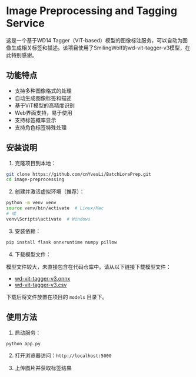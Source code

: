 # Image Preprocessing and Tagging Service

这是一个基于WD14 Tagger（ViT-based）模型的图像标注服务，可以自动为图像生成相关标签和描述。该项目使用了SmilingWolf的wd-vit-tagger-v3模型，在此特别感谢。

## 功能特点

- 支持多种图像格式的处理
- 自动生成图像标签和描述
- 基于ViT模型的高精度识别
- Web界面支持，易于使用
- 支持标签概率显示
- 支持角色标签特殊处理

## 安装说明

1. 克隆项目到本地：
```bash
git clone https://github.com/cnYvesLi/BatchLoraPrep.git
cd image-preprocessing
```

2. 创建并激活虚拟环境（推荐）：
```bash
python -m venv venv
source venv/bin/activate  # Linux/Mac
# 或
venv\Scripts\activate  # Windows
```

3. 安装依赖：
```bash
pip install flask onnxruntime numpy pillow
```

4. 下载模型文件：

模型文件较大，未直接包含在代码仓库中。请从以下链接下载模型文件：
- [wd-vit-tagger-v3.onnx](https://huggingface.co/SmilingWolf/wd-vit-tagger-v3/blob/main/model.onnx)
- [wd-vit-tagger-v3.csv](https://huggingface.co/SmilingWolf/wd-vit-tagger-v3/blob/main/selected_tags.csv)

下载后将文件放置在项目的 `models` 目录下。

## 使用方法

1. 启动服务：
```bash
python app.py
```

2. 打开浏览器访问：`http://localhost:5000`

3. 上传图片并获取标签结果
